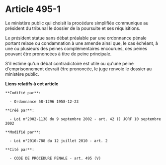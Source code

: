# Article 495-1

Le ministère public qui choisit la procédure simplifiée communique au président du tribunal le dossier de la poursuite et ses
réquisitions.

Le président statue sans débat préalable par une ordonnance pénale portant relaxe ou condamnation à une amende ainsi que, le
cas échéant, à une ou plusieurs des peines complémentaires encourues, ces peines pouvant être prononcées à titre de peine
principale.

S'il estime qu'un débat contradictoire est utile ou qu'une peine d'emprisonnement devrait être prononcée, le juge renvoie le
dossier au ministère public.

**Liens relatifs à cet article**

	**Codifié par**:

	  - Ordonnance 58-1296 1958-12-23

	**Créé par**:

	  - Loi n°2002-1138 du 9 septembre 2002 - art. 42 () JORF 10 septembre 2002

	**Modifié par**:

	  - Loi n°2010-788 du 12 juillet 2010 - art. 2

	**Cité par**:

	  - CODE DE PROCEDURE PENALE - art. 495 (V)
